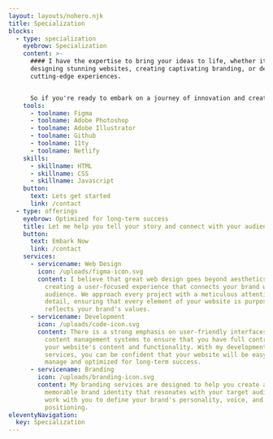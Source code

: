 ```yaml
---
layout: layouts/nohero.njk
title: Specialization
blocks:
  - type: specialization
    eyebrow: Specialization
    content: >-
      #### I have the expertise to bring your ideas to life, whether it's
      designing stunning websites, creating captivating branding, or developing
      cutting-edge experiences.


      So if you're ready to embark on a journey of innovation and creativity, let's collaborate and make something truly remarkable.
    tools:
      - toolname: Figma
      - toolname: Adobe Photoshop
      - toolname: Adobe Illustrator
      - toolname: Github
      - toolname: 11ty
      - toolname: Netlify
    skills:
      - skillname: HTML
      - skillname: CSS
      - skillname: Javascript
    button:
      text: Lets get started
      link: /contact
  - type: offerings
    eyebrow: Optimized for long-term success
    title: Let me help you tell your story and connect with your audience.
    button:
      text: Embark Now
      link: /contact
    services:
      - servicename: Web Design
        icon: /uploads/figma-icon.svg
        content: I believe that great web design goes beyond aesthetics. It's about
          creating a user-focused experience that connects your brand with your
          audience. We approach every project with a meticulous attention to
          detail, ensuring that every element of your website is purposeful and
          reflects your brand's values.
      - servicename: Development
        icon: /uploads/code-icon.svg
        content: There is a strong emphasis on user-friendly interfaces and efficient
          content management systems to ensure that you have full control over
          your website's content and functionality. With my development
          services, you can be confident that your website will be easy to
          manage and optimized for long-term success.
      - servicename: Branding
        icon: /uploads/branding-icon.svg
        content: My branding services are designed to help you create a strong and
          memorable brand identity that resonates with your target audience. We
          work with you to define your brand's personality, voice, and
          positioning.
eleventyNavigation:
  key: Specialization
---
```

